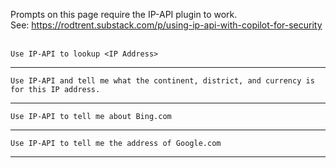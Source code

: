 Prompts on this page require the IP-API plugin to work. 
<br>See: https://rodtrent.substack.com/p/using-ip-api-with-copilot-for-security 
<br><br>
```
Use IP-API to lookup <IP Address>
```
---
```
Use IP-API and tell me what the continent, district, and currency is for this IP address.
```
---
```
Use IP-API to tell me about Bing.com
```
---
```
Use IP-API to tell me the address of Google.com
```
---

